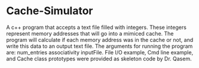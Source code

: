# Cache-Simulator
A c++ program that accepts a text file filled with integers. These integers represent memory addresses that will go into a mimiced cache. The program will calculate if each memory address was in the cache or not, and write this data to an output text file. The arguments for running the program are: num_entries associativity inputFile. File I/O example, Cmd line example, and Cache class prototypes were provided as skeleton code by Dr. Qasem.
